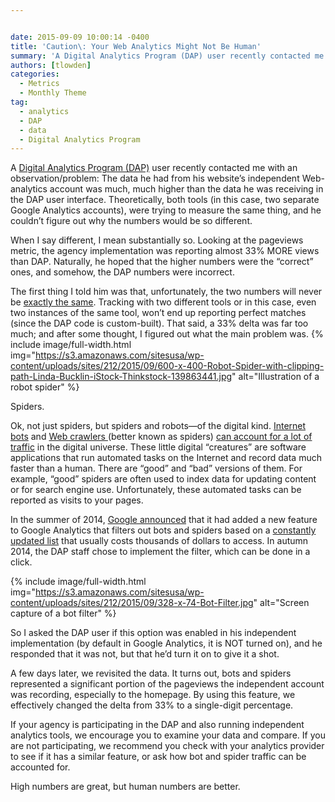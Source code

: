 ```yaml
---


date: 2015-09-09 10:00:14 -0400
title: 'Caution\: Your Web Analytics Might Not Be Human'
summary: 'A Digital Analytics Program (DAP) user recently contacted me with an observation/problem\: The data he had from his website&rsquo;s independent Web-analytics account was much, much higher than the data he was receiving in the DAP user interface. Theoretically, both tools (in this case, two separate Google Analytics accounts), were trying to measure the same thing,'
authors: [tlowden]
categories:
  - Metrics
  - Monthly Theme
tag:
  - analytics
  - DAP
  - data
  - Digital Analytics Program
---
```


A <a href="https://www.WHATEVER/services/dap/" target="_blank">Digital Analytics Program (DAP)</a> user recently contacted me with an observation/problem: The data he had from his website’s independent Web-analytics account was much, much higher than the data he was receiving in the DAP user interface. Theoretically, both tools (in this case, two separate Google Analytics accounts), were trying to measure the same thing, and he couldn’t figure out why the numbers would be so different.

When I say different, I mean substantially so. Looking at the pageviews metric, the agency implementation was reporting almost 33% MORE views than DAP. Naturally, he hoped that the higher numbers were the “correct” ones, and somehow, the DAP numbers were incorrect.

The first thing I told him was that, unfortunately, the two numbers will never be <a href="http://fivethirtyeight.com/features/why-we-still-cant-agree-on-web-metrics/" target="_blank">exactly the same</a>. Tracking with two different tools or in this case, even two instances of the same tool, won’t end up reporting perfect matches (since the DAP code is custom-built). That said, a 33% delta was far too much; and after some thought, I figured out what the main problem was. 
{% include image/full-width.html img="https://s3.amazonaws.com/sitesusa/wp-content/uploads/sites/212/2015/09/600-x-400-Robot-Spider-with-clipping-path-Linda-Bucklin-iStock-Thinkstock-139863441.jpg" alt="Illustration of a robot spider" %} 

Spiders.

Ok, not just spiders, but spiders and robots—of the digital kind. <a href="http://en.wikipedia.org/wiki/Internet_bot" target="_blank">Internet bots</a> and <a href="http://en.wikipedia.org/wiki/Web_crawler" target="_blank">Web crawlers </a>(better known as spiders) <a href="https://www.incapsula.com/blog/bot-traffic-report-2014.html" target="_blank">can account for a lot of traffic</a> in the digital universe. These little digital “creatures” are software applications that run automated tasks on the Internet and record data much faster than a human. There are “good” and “bad” versions of them. For example, “good” spiders are often used to index data for updating content or for search engine use. Unfortunately, these automated tasks can be reported as visits to your pages.

In the summer of 2014, <a href="https://plus.google.com/+GoogleAnalytics/posts/2tJ79CkfnZk" target="_blank">Google announced</a> that it had added a new feature to Google Analytics that filters out bots and spiders based on a <a href="http://www.iab.net/1418/spiders" target="_blank">constantly updated list</a> that usually costs thousands of dollars to access. In autumn 2014, the DAP staff chose to implement the filter, which can be done in a click.


{% include image/full-width.html img="https://s3.amazonaws.com/sitesusa/wp-content/uploads/sites/212/2015/09/328-x-74-Bot-Filter.jpg" alt="Screen capture of a bot filter" %}

So I asked the DAP user if this option was enabled in his independent implementation (by default in Google Analytics, it is NOT turned on), and he responded that it was not, but that he’d turn it on to give it a shot.

A few days later, we revisited the data. It turns out, bots and spiders represented a significant portion of the pageviews the independent account was recording, especially to the homepage. By using this feature, we effectively changed the delta from 33% to a single-digit percentage.

If your agency is participating in the DAP and also running independent analytics tools, we encourage you to examine your data and compare. If you are not participating, we recommend you check with your analytics provider to see if it has a similar feature, or ask how bot and spider traffic can be accounted for.

High numbers are great, but human numbers are better.